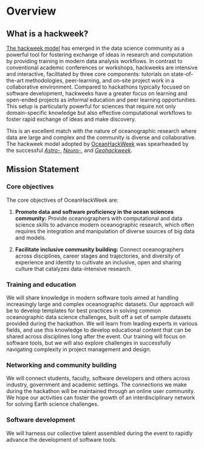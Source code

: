 # Overview

## What is a hackweek?

[The hackweek model](https://doi.org/10.1073/pnas.1717196115) has emerged in the data
science community as a powerful tool for fostering exchange of ideas in research
and computation by providing training in modern data analysis workflows.
In contrast to conventional academic conferences or workshops, hackweeks are intensive
and interactive, facilitated by three core components: tutorials on state-of-the-art
methodologies, peer-learning, and on-site project work in a collaborative environment.
Compared to hackathons typically focused on software development, hackweeks have a greater 
focus on learning and open-ended projects as informal education and peer learning opportunities.
This setup is particularly powerful for sciences that require not only domain-specific
knowledge but also effective computational workflows to foster rapid exchange of ideas
and make discovery.

This is an excellent match with the nature of oceanographic research
where data are large and complex and the community is diverse and collaborative.
The hackweek model adopted by [OceanHackWeek](https://oceanhackweek.github.io) was spearheaded by 
the successful [*Astro-*](http://astrohackweek.org/),
[*Neuro-*](https://neurohackweek.github.io/), and [*Geohackweek*](https://geohackweek.github.io/).


## Mission Statement

### Core objectives
The core objectives of OceanHackWeek are:

1. **Promote data and software proficiency in the ocean sciences community:** Provide oceanographers with computational and data science skills to advance modern oceanographic research, which often requires the integration and manipulation of diverse sources of big data and models.

2. **Facilitate inclusive community building:** Connect oceanographers across disciplines, career stages and trajectories, and diversity of experience and identity to cultivate an inclusive, open and sharing culture that catalyzes data-intensive research.

### Training and education
We will share knowledge in modern software tools aimed at handling increasingly large and complex oceanographic datasets. Our approach will be to develop templates for best practices in solving common oceanographic data science challenges, built off a set of sample datasets provided during the hackathon. We will learn from leading experts in various fields, and use this knowledge to develop educational content that can be shared across disciplines long after the event. Our training will focus on software tools, but we will also explore challenges in successfully navigating complexity in project management and design.

### Networking and community building
We will connect students, faculty, software developers and others across industry, government and academic settings. The connections we make during the hackathon will be maintained through an online user community. We hope our activities can foster the growth of an interdisciplinary network for solving Earth science challenges.

### Software development
We will harness our collective talent assembled during the event to rapidly advance the development of software tools.


<!-- 
![hackweek-mission](../img/hackweek-mission.png)

This preliminary tutorial is one that we would like you to complete before arriving to the hackweek. The purpose is to learn about how we plan to work with various software tools and how you can best prepare for our event. We would like everyone works through this tutorial so that we can make the best use of our time together in person.

## Will my laptop work for this hackathon?

All participants will be required to have their own laptop. The absolute minimum requirement is any laptop with a functioning web browser so that you can access our shared cloud computing resources. We will also teach you to install software on your own computer. For that we recommend the following:

* Windows Vista or newer, MAC OS X 10.7+, or Linux (Ubuntu, RedHat and others; CentOS 5+)
* 32-bit or 64-bit
* Minimum 3 GB disk space to download and install software

## What can I do in advance to prepare?

We require all participants to work through the following lessons in advance of our event. The lessons are brief and will ensure that we are all set up and ready to work when we arrive.

### Setting up your laptop and getting access to computing resources

* [Lesson 1](github.md): setting up a GitHub account
* [Lesson 2](jupyterhub.md): connecting to our shared cloud computing environment
* [Lesson 3](conda.md): installing Python on your laptop

### Learning Python Basics

* [Lesson 5](numpy.md): introduction to Numpy
* [Lesson 6](pandas.md): introduction to Pandas
* GeoPandas
* Xarray
* Visualization -->
